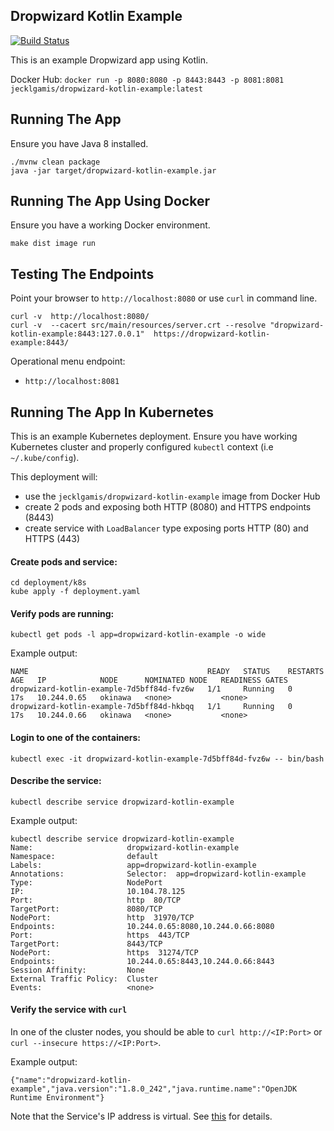## Dropwizard Kotlin Example

[![Build Status](https://travis-ci.org/jecklgamis/dropwizard-kotlin-example.svg?branch=master)](https://travis-ci.org/jecklgamis/dropwizard-kotlin-example)

This is an example Dropwizard app using Kotlin.

Docker Hub: `docker run -p 8080:8080 -p 8443:8443 -p 8081:8081 jecklgamis/dropwizard-kotlin-example:latest` 
 
## Running The App
Ensure you have Java 8 installed.
```
./mvnw clean package
java -jar target/dropwizard-kotlin-example.jar
```

## Running The App Using Docker
Ensure you have a working Docker environment.
```
make dist image run
```

## Testing The Endpoints
Point your browser to `http://localhost:8080` or use `curl` in command line.

```
curl -v  http://localhost:8080/
curl -v  --cacert src/main/resources/server.crt --resolve "dropwizard-kotlin-example:8443:127.0.0.1"  https://dropwizard-kotlin-example:8443/
```

Operational menu endpoint:
* `http://localhost:8081`

## Running The App In Kubernetes

This is an example Kubernetes deployment. Ensure you have working Kubernetes cluster and 
properly configured `kubectl` context (i.e `~/.kube/config`).

This deployment will:
* use the `jecklgamis/dropwizard-kotlin-example` image from Docker Hub
* create 2 pods and exposing both HTTP (8080) and HTTPS endpoints (8443)
* create service with `LoadBalancer` type exposing ports HTTP (80) and HTTPS (443)

#### Create pods and service:
```
cd deployment/k8s 
kube apply -f deployment.yaml
```

#### Verify pods are running:
```
kubectl get pods -l app=dropwizard-kotlin-example -o wide
```
Example output:
```
NAME                                        READY   STATUS    RESTARTS   AGE   IP            NODE      NOMINATED NODE   READINESS GATES
dropwizard-kotlin-example-7d5bff84d-fvz6w   1/1     Running   0          17s   10.244.0.65   okinawa   <none>           <none>
dropwizard-kotlin-example-7d5bff84d-hkbqq   1/1     Running   0          17s   10.244.0.66   okinawa   <none>           <none>
```

#### Login to one of the containers:
```
kubectl exec -it dropwizard-kotlin-example-7d5bff84d-fvz6w -- bin/bash
```

#### Describe the service:
```
kubectl describe service dropwizard-kotlin-example
```
Example output:
```
kubectl describe service dropwizard-kotlin-example
Name:                     dropwizard-kotlin-example
Namespace:                default
Labels:                   app=dropwizard-kotlin-example
Annotations:              Selector:  app=dropwizard-kotlin-example
Type:                     NodePort
IP:                       10.104.78.125
Port:                     http  80/TCP
TargetPort:               8080/TCP
NodePort:                 http  31970/TCP
Endpoints:                10.244.0.65:8080,10.244.0.66:8080
Port:                     https  443/TCP
TargetPort:               8443/TCP
NodePort:                 https  31274/TCP
Endpoints:                10.244.0.65:8443,10.244.0.66:8443
Session Affinity:         None
External Traffic Policy:  Cluster
Events:                   <none>

```

#### Verify the service with `curl`

In one of the cluster nodes, you should be able to `curl http://<IP:Port>` or `curl --insecure https://<IP:Port>`. 

Example output:
```
{"name":"dropwizard-kotlin-example","java.version":"1.8.0_242","java.runtime.name":"OpenJDK Runtime Environment"}
```

Note that the Service's IP address is virtual. See [this](https://kubernetes.io/docs/concepts/services-networking/connect-applications-service/)
for details. 

